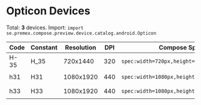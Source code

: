 # Opticon Devices

Total: **3** devices. Import: `import se.premex.compose.preview.device.catalog.android.Opticon`

| Code | Constant | Resolution | DPI | Compose Spec | Preview Usage |
|------|----------|------------|-----|-------------|---------------|
| H-35 | H_35 | 720x1440 | 320 | `spec:width=720px,height=1440px,dpi=320` | `@Preview(device = Opticon.H_35)` |
| h31 | H31 | 1080x1920 | 440 | `spec:width=1080px,height=1920px,dpi=440` | `@Preview(device = Opticon.H31)` |
| h33 | H33 | 1080x1920 | 440 | `spec:width=1080px,height=1920px,dpi=440` | `@Preview(device = Opticon.H33)` |

<!-- Generated automatically. Do not edit manually. -->
